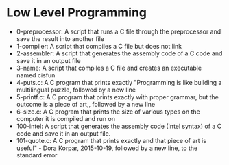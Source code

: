 # Low Level Programming
* 0-preprocessor: A script that runs a C file through the preprocessor and save the result into another file
* 1-compiler: A script that compiles a C file but does not link
* 2-assembler: A script that generates the assembly code of a C code and save it in an output file
* 3-name: A script that compiles a C file and creates an executable named cisfun
* 4-puts.c: A C program that prints exactly "Programming is like building a multilingual puzzle, followed by a new line
* 5-printf.c: A C program that prints exactly with proper grammar, but the outcome is a piece of art,, followed by a new line
* 6-size.c: A C program that prints the size of various types on the computer it is compiled and run on
* 100-intel: A script that generates the assembly code (Intel syntax) of a C code and save it in an output file.
* 101-quote.c: A C program that prints exactly and that piece of art is useful" - Dora Korpar, 2015-10-19, followed by a new line, to the standard error
